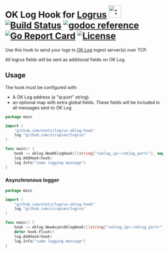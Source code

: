 # OK Log Hook for [Logrus](https://github.com/sirupsen/logrus)  <img src="http://i.imgur.com/hTeVwmJ.png" width="40" height="40" alt=":walrus:" class="emoji" title=":walrus:" /> [![Build Status](https://travis-ci.org/otetz/logrus-oklog-hook.svg?branch=master)](https://travis-ci.org/otetz/logrus-oklog-hook) [![godoc reference](https://godoc.org/github.com/otetz/logrus-oklog-hook?status.svg)](https://godoc.org/github.com/otetz/logrus-oklog-hook) [![Go Report Card](https://goreportcard.com/badge/github.com/Otetz/logrus-oklog-hook)](https://goreportcard.com/report/github.com/Otetz/logrus-oklog-hook) [![License](https://img.shields.io/badge/license-MIT-green.svg)](https://github.com/Otetz/logrus-oklog-hook/blob/master/LICENSE.md)

Use this hook to send your logs to [OK Log](https://github.com/oklog/oklog) ingest server(s) over TCP.

All logrus fields will be sent as additional fields on OK Log.

## Usage

The hook must be configured with:

* A OK Log address (a "ip:port" string).
* an optional map with extra global fields. These fields will be included in all messages sent to OK Log

```go
package main

import (
	"github.com/otetz/logrus-oklog-hook"
	log "github.com/sirupsen/logrus"
)

func main() {
    hook := oklog.NewOklogHook([]string{"<oklog_ip>:<oklog_port>"}, map[string]interface{}{"this": "is logged every time"})
    log.AddHook(hook)
    log.Info("some logging message")
}
```

### Asynchronous logger

```go
package main

import (
    "github.com/otetz/logrus-oklog-hook"
    log "github.com/sirupsen/logrus"
)

func main() {
    hook := oklog.NewAsyncOklogHook([]string{"<oklog_ip>:<oklog_port>"}, map[string]interface{}{"this": "is logged every time"})
    defer hook.Flush()
    log.AddHook(hook)
    log.Info("some logging message")
}
```
